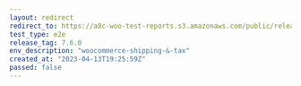 ```yaml
---
layout: redirect
redirect_to: https://a8c-woo-test-reports.s3.amazonaws.com/public/release/7.6.0/woocommerce-shipping-&-tax/e2e/index.html
test_type: e2e
release_tag: 7.6.0
env_description: "woocommerce-shipping-&-tax"
created_at: "2023-04-13T19:25:59Z"
passed: false
---
```

